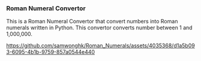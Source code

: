 ### Roman Numeral Convertor
This is a Roman Numeral Convertor that convert numbers into Roman numerals written in Python. This convertor converts number between 1 and 1,000,000.

https://github.com/samwonghk/Roman_Numerals/assets/4035368/d1a5b093-6095-4b1b-9759-857a0544e440

